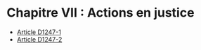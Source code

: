 # Chapitre VII : Actions en justice

* [Article D1247-1](./LEGIARTI000018537414.md)
* [Article D1247-2](./LEGIARTI000018537412.md)
